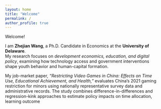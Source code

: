 ```yaml
---
layout: home
title: "Welcome"
permalink: /
author_profile: true
---
```


Welcome!

I am **Zhejian Wang**, a Ph.D. Candidate in Economics at the **University of Delaware**.  
My research focuses on *development economics, education, and digital policy*, examining how technology access and government interventions shape youth behavior and human-capital formation.  

My job-market paper, *“Restricting Video Games in China: Effects on Time Use, Educational Achievement, and Health,”* evaluates China’s 2021 gaming restriction for minors using nationally representative survey data and administrative records. The study combines difference-in-differences and regression-kink approaches to estimate policy impacts on time allocation, learning outcome
